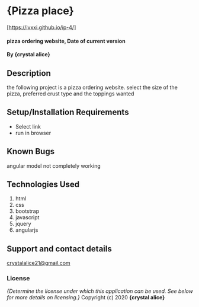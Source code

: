 # {Pizza place}
[https://ivxxi.github.io/ip-4/]
#### pizza ordering website, Date of current version
#### By **{crystal alice}**
## Description
the following project is a pizza ordering website. select the size of the pizza, preferred crust type and the toppings wanted

## Setup/Installation Requirements
* Select link
* run in browser
## Known Bugs
angular model not completely working
## Technologies Used
1. html
2. css
3. bootstrap
4. javascript
5. jquery
6. angularjs
## Support and contact details
crystalalice21@gmail.com
### License
*{Determine the license under which this application can be used.  See below for more details on licensing.}*
Copyright (c) 2020 **{crystal alice}**
